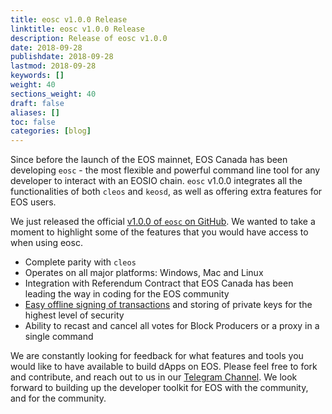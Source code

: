 ```yaml
---
title: eosc v1.0.0 Release
linktitle: eosc v1.0.0 Release
description: Release of eosc v1.0.0
date: 2018-09-28
publishdate: 2018-09-28
lastmod: 2018-09-28
keywords: []
weight: 40
sections_weight: 40
draft: false
aliases: []
toc: false
categories: [blog]
---
```


Since before the launch of the EOS mainnet, EOS Canada has been developing `eosc` - the most flexible and powerful command line tool for any developer to interact with an EOSIO chain. `eosc` v1.0.0 integrates all the functionalities of both `cleos` and `keosd`, as well as offering extra features for EOS users.

We just released the official [v1.0.0 of `eosc` on GitHub](https://github.com/eoscanada/eosc/releases/tag/v1.0.0). We wanted to take a moment to highlight some of the features that you would have access to when using eosc.

* Complete parity with `cleos`
* Operates on all major platforms: Windows, Mac and Linux
* Integration with Referendum Contract that EOS Canada has been leading the way in coding for the EOS community
* [Easy offline signing of transactions](https://github.com/eoscanada/eosc/blob/master/OFFLINE_VOTING.md) and storing of private keys for the highest level of security
* Ability to recast and cancel all votes for Block Producers or a proxy in a single command

We are constantly looking for feedback for what features and tools you would like to have available to build dApps on EOS. Please feel free to fork and contribute, and reach out to us in our [Telegram Channel](https://t.me/eoscanada). We look forward to building up the developer toolkit for EOS with the community, and for the community.
